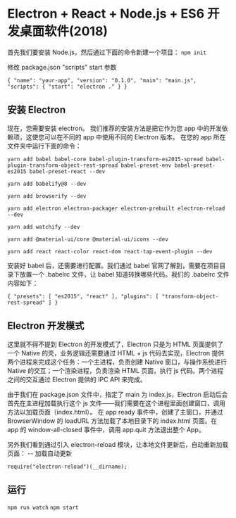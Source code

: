 # Electron + React + Node.js + ES6 开发桌面软件(2018)

首先我们要安装 Node.js。然后通过下面的命令新建一个项目：
`npm init`

修改 package.json "scripts" start 参数

`{ "name": "your-app", "version": "0.1.0", "main": "main.js", "scripts": { "start": "electron ." } }`

## 安装 Electron

现在，您需要安装 electron。 我们推荐的安装方法是把它作为您 app 中的开发依赖项，这使您可以在不同的 app 中使用不同的 Electron 版本。 在您的 app 所在文件夹中运行下面的命令：

`yarn add babel babel-core babel-plugin-transform-es2015-spread babel-plugin-transform-object-rest-spread babel-preset-env babel-preset-es2015 babel-preset-react --dev`

`yarn add babelify@8 --dev`

`yarn add browserify --dev`

`yarn add electron electron-packager electron-prebuilt electron-reload --dev`

`yarn add watchify --dev`

`yarn add @material-ui/core @material-ui/icons --dev`

`yarn add react react-color react-dom react-tap-event-plugin --dev`

安装好 babel 后，还需要进行配置。我们通过 babel 官网了解到，需要在项目目录下放置一个 .babelrc 文件，让 babel 知道转换哪些代码。我们的 .babelrc 文件内容如下：

`{ "presets": [ "es2015", "react" ], "plugins": [ "transform-object-rest-spread" ] }`

## Electron 开发模式

这里就不得不提到 Electron 的开发模式了，Electron 只是为 HTML 页面提供了一个 Native 的壳，业务逻辑还需要通过 HTML + js 代码去实现，Electron 提供两个进程来完成这个任务：一个主进程，负责创建 Native 窗口，与操作系统进行 Native 的交互；一个渲染进程，负责渲染 HTML 页面，执行 js 代码。两个进程之间的交互通过 Electron 提供的 IPC API 来完成。

由于我们在 package.json 文件中，指定了 main 为 index.js，Electron 启动后会首先在主进程加载执行这个 js 文件——我们需要在这个进程里面创建窗口，调用方法以加载页面（index.html）。
在 app ready 事件中，创建了主窗口，并通过 BrowserWindow 的 loadURL 方法加载了本地目录下的 index.html 页面。在 app 的 window-all-closed 事件中，调用 app.quit 方法退出整个 App。

另外我们看到通过引入 electron-reload 模块，让本地文件更新后，自动重新加载页面：
-- 加载自动更新

`require("electron-reload")(__dirname);`

## 运行

`npm run watch`
`npm start`
